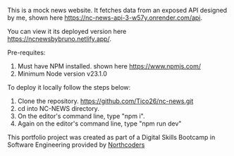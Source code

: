 This is a mock news website. It fetches data from an exposed API designed by me, shown here https://nc-news-api-3-w57y.onrender.com/api.

You can view it its deployed version here https://ncnewsbybruno.netlify.app/.

Pre-requites:
1. Must have NPM installed. shown here https://www.npmjs.com/
2. Minimum Node version v23.1.0

To deploy it locally follow the steps below:
1. Clone the repository. https://github.com/Tico26/nc-news.git
2. cd into NC-NEWS directory.
3. On the editor's command line, type "npm i".
4. Again on the editor's command line, type "npm run dev"


This portfolio project was created as part of a Digital Skills Bootcamp in Software Engineering provided by [Northcoders](https://northcoders.com/)
